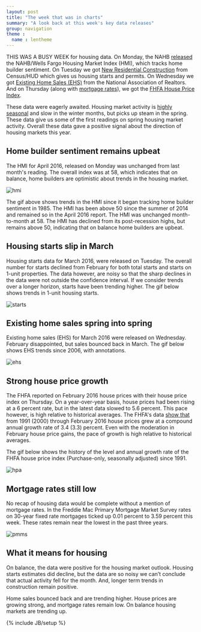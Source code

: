 ```yaml
---
layout: post
title: "The week that was in charts"
summary: "A look back at this week's key data releases"
group: navigation
theme :
  name : lentheme
---
```


THIS WAS A BUSY WEEK for housing data.  On Monday, the NAHB <a href="https://www.nahb.org/en/research/housing-economics/housing-indexes/housing-market-index.aspx">released</a> the NAHB/Wells Fargo Housing Market Index (HMI), which tracks home builder sentiment.  On Tuesday we got <a href="https://www.census.gov/construction/nrc/index.html">New Residential Construction</a> from Census/HUD which gives us housing starts and permits. On Wednesday we got <a href="http://www.realtor.org/topics/existing-home-sales">Existing Home Sales (EHS)</a> from the National Association of Realtors.  And on Thursday (along with <a href="http://www.freddiemac.com/pmms/">mortgage rates</a>), we got the <a href="http://www.fhfa.gov/DataTools/Downloads/pages/house-price-index.aspx">FHFA House Price Index</a>.

These data were eagerly awaited. Housing market activity is <a href="http://blog.equifax.com/real-estate/how-the-seasons-could-impact-your-home-sale/">highly seasonal</a> and slow in the winter months, but picks up steam in the spring. These data give us some of the first readings on spring housing market activity. Overall these data gave a positive signal about the direction of housing markets this year.

## Home builder sentiment remains upbeat

The HMI for April 2016, released on Monday was unchanged from last month's reading.  The overall index was at 58, which indicates that on balance, home builders are optimistic about trends in the housing market.  

<img src="{{ site.url }}/img/charts_apr_23_2016/hmi.gif" alt="hmi" />

The gif above shows trends in the HMI since it began tracking home builder sentiment in 1985. The HMI has been above 50 since the summer of 2014 and remained so in the April 2016 report.  The HMI was unchanged month-to-month at 58.  The HMI has declined from its post-recession highs, but remains above 50, indicating that on balance home builders are upbeat.

## Housing starts slip in March

Housing starts data for March 2016, were released on Tuesday. The overall number for starts declined from February for both total starts and starts on 1-unit properties. The data however, are noisy so that the sharp declines in the data were not outside the confidence interval.  If we consider trends over a longer horizon, starts have been trending higher.  The gif below shows trends in 1-unit housing starts.

<img src="{{ site.url }}/img/charts_apr_23_2016/starts.gif" alt="starts" />

## Existing home sales spring into spring

Existing home sales (EHS) for March 2016 were released on Wednesday. February disappointed, but sales bounced back in March. The gif below shows EHS trends since 2006, with annotations.

<img src="{{ site.url }}/img/charts_apr_23_2016/ehs.gif" alt="ehs" />

## Strong house price growth 

The FHFA reported on February 2016 house prices with their house price index on Thursday. On a year-over-year basis, house prices had been rising at a 6 percent rate, but in the latest data slowed to 5.6 percent. This pace however, is high relative to historical averages. The FHFA's data <a href="http://www.fhfa.gov/AboutUs/Reports/ReportDocuments/MonthlyHPIFeb042116.pdf">show that</a> from 1991 (2000) through February 2016  house prices grew at a compound annual growth rate of 3.4 (3.3) percent. Even with the moderation in February house price gains, the pace of growth is high relative to historical averages.

The gif below shows the history of the level and annual growth rate of the FHFA house price index (Purchase-only, seasonally adjusted) since 1991.

<img src="{{ site.url }}/img/charts_apr_23_2016/hpa.gif" alt="hpa" />

## Mortgage rates still low

No recap of housing data would be complete without a mention of mortgage rates. In the Freddie Mac Primary Mortgage Market Survey rates on 30-year fixed rate mortgages ticked up 0.01 percent to 3.59 percent this week.  These rates remain near the lowest in the past three years.

<img src="{{ site.url }}/img/charts_apr_23_2016/rates.gif" alt="pmms" />

## What it means for housing

On balance, the data were positive for the housing market outlook. Housing starts estimates did decline, but the data are so noisy we can’t conclude that actual activity fell for the month. And, longer term trends in construction remain positive. 

Home sales bounced back and are trending higher. House prices are growing strong, and mortgage rates remain low. On balance housing markets are trending up.


{% include JB/setup %}
